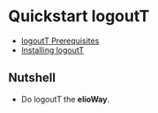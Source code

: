 # Quickstart logoutT

- [logoutT Prerequisites](/ribs/logoutT/prerequisites.html)
- [Installing logoutT](/ribs/logoutT/installing.html)

## Nutshell

- Do logoutT the **elioWay**.
